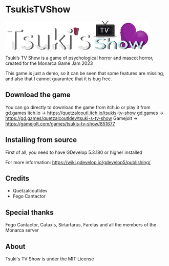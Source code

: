# TsukisTVShow

![](https://github.com/QuetzalcoutlDev/TsukisTVShow/blob/master/assets/gui/logo.png?raw=true)

Tsuki’s TV Show is a game of psychological horror and mascot horror, created for the Monarca Game Jam 2023

This game is just a demo, so it can be seen that some features are missing, and also that I cannot guarantee that it is bug free.

## Download the game

You can go directly to download the game from itch.io or play it from gd.games
itch.io -> https://quetzalcoutl.itch.io/tsukis-tv-show
gd.games -> https://gd.games/quetzalcoutldev/tsuki-s-tv-show
Gamejolt -> https://gamejolt.com/games/tsukis-tv-show/851677

## Installing from source

First of all, you need to have GDevelop 5.3.180 or higher installed

For more information:
https://wiki.gdevelop.io/gdevelop5/publishing/

## Credits

- Quetzalcoutldev
- Fego Cantactor

## Special thanks

Fego Cantactor, Cataxis, Sirtartarus, Farelas and all the members of the Monarca server

## About

Tsuki's TV Show is under the MIT License
